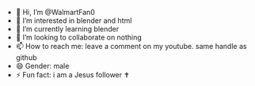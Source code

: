 - 👋 Hi, I’m @WalmartFan0
- 👀 I’m interested in blender and html
- 🌱 I’m currently learning blender
- 💞️ I’m looking to collaborate on nothing
- 📫 How to reach me: leave a comment on my youtube. same handle as github
- 😄 Gender: male
- ⚡ Fun fact: i am a Jesus follower ✝️
